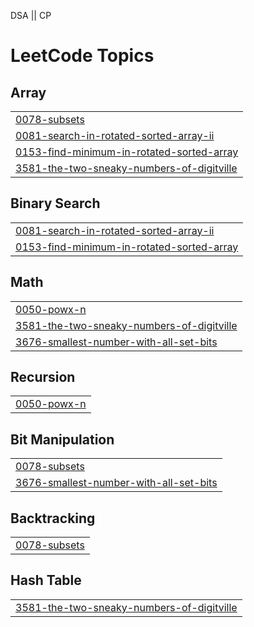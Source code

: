 DSA || CP


<!---LeetCode Topics Start-->
# LeetCode Topics
## Array
|  |
| ------- |
| [0078-subsets](https://github.com/shreyamane1526/leetcode-potd-serious/tree/master/0078-subsets) |
| [0081-search-in-rotated-sorted-array-ii](https://github.com/shreyamane1526/leetcode-potd-serious/tree/master/0081-search-in-rotated-sorted-array-ii) |
| [0153-find-minimum-in-rotated-sorted-array](https://github.com/shreyamane1526/leetcode-potd-serious/tree/master/0153-find-minimum-in-rotated-sorted-array) |
| [3581-the-two-sneaky-numbers-of-digitville](https://github.com/shreyamane1526/leetcode-potd-serious/tree/master/3581-the-two-sneaky-numbers-of-digitville) |
## Binary Search
|  |
| ------- |
| [0081-search-in-rotated-sorted-array-ii](https://github.com/shreyamane1526/leetcode-potd-serious/tree/master/0081-search-in-rotated-sorted-array-ii) |
| [0153-find-minimum-in-rotated-sorted-array](https://github.com/shreyamane1526/leetcode-potd-serious/tree/master/0153-find-minimum-in-rotated-sorted-array) |
## Math
|  |
| ------- |
| [0050-powx-n](https://github.com/shreyamane1526/leetcode-potd-serious/tree/master/0050-powx-n) |
| [3581-the-two-sneaky-numbers-of-digitville](https://github.com/shreyamane1526/leetcode-potd-serious/tree/master/3581-the-two-sneaky-numbers-of-digitville) |
| [3676-smallest-number-with-all-set-bits](https://github.com/shreyamane1526/leetcode-potd-serious/tree/master/3676-smallest-number-with-all-set-bits) |
## Recursion
|  |
| ------- |
| [0050-powx-n](https://github.com/shreyamane1526/leetcode-potd-serious/tree/master/0050-powx-n) |
## Bit Manipulation
|  |
| ------- |
| [0078-subsets](https://github.com/shreyamane1526/leetcode-potd-serious/tree/master/0078-subsets) |
| [3676-smallest-number-with-all-set-bits](https://github.com/shreyamane1526/leetcode-potd-serious/tree/master/3676-smallest-number-with-all-set-bits) |
## Backtracking
|  |
| ------- |
| [0078-subsets](https://github.com/shreyamane1526/leetcode-potd-serious/tree/master/0078-subsets) |
## Hash Table
|  |
| ------- |
| [3581-the-two-sneaky-numbers-of-digitville](https://github.com/shreyamane1526/leetcode-potd-serious/tree/master/3581-the-two-sneaky-numbers-of-digitville) |
<!---LeetCode Topics End-->
